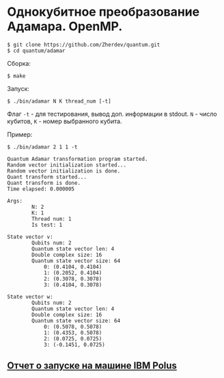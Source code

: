 Однокубитное преобразование Адамара. OpenMP.
============================================

```
$ git clone https://github.com/Zherdev/quantum.git
$ cd quantum/adamar
```

Сборка:
```
$ make
```

Запуск:

```
$ ./bin/adamar N K thread_num [-t]
```

Флаг `-t` - для тестирования, вывод доп. информации в stdout.
`N` - число кубитов, `K` - номер выбранного кубита.

Пример:

```
$ ./bin/adamar 2 1 1 -t
```
```
Quantum Adamar transformation program started.
Random vector initialization started...
Random vector initialization is done.
Quant transform started...
Quant transform is done.
Time elapsed: 0.000005

Args:
        N: 2
        K: 1
        Thread num: 1
        Is test: 1

State vector v:
        Qubits num: 2
        Quantum state vector len: 4
        Double complex size: 16
        Quantum state vector size: 64
            0: (0.4104, 0.4104)
            1: (0.2052, 0.4104)
            2: (0.3078, 0.3078)
            3: (0.4104, 0.3078)

State vector w:
        Qubits num: 2
        Quantum state vector len: 4
        Double complex size: 16
        Quantum state vector size: 64
            0: (0.5078, 0.5078)
            1: (0.4353, 0.5078)
            2: (0.0725, 0.0725)
            3: (-0.1451, 0.0725)
```

[Отчет о запуске на машине IBM Polus](https://github.com/Zherdev/quantum/blob/master/adamar/report.pdf)
-------
